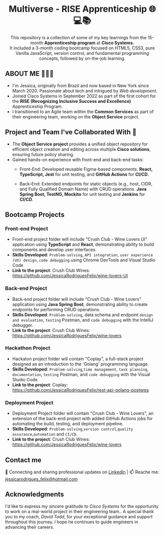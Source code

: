 <h1 align="center"> Multiverse - RISE Apprenticeship 🌐💻📚</h1>

</div>
<p align="center">
This repository is a collection of some of my key learnings from the 15-month <strong>Apprenticeship program</strong> at <strong>Cisco Systems.</strong></br>
It included a 3-month coding bootcamp focused on HTML5, CSS3, pure Vanilla JavaScript, version control, and fundamental programming concepts, followed by on-the-job learning.
</p>

## ABOUT ME 👩🏻‍💻
- I'm Jessica, originally from Brazil and now based in New York since March 2020. Passionate about tech and intrigued by *Web development*.
- Joined Cisco Systems in September 2022 as part of the first cohort for the **RISE (Recognizing Inclusive Success and Excellence)** Apprenticeship Program.
- I transitioned to an Agile team within the **Common Services** as part of their engineering team, working on the **Object Service** project.

## Project and Team I've Collaborated With 🤝
- The **Object Service project** provides a unified object repository for efficient object creation and editing across multiple **Cisco solutions**, ensuring future policy sharing.
- Gained hands-on experience with front-end and back-end tasks:
  - Front-End: Developed reusable Figma-based components. **React, TypeScript, Jest** for unit testing, and **GitHub Actions** for **CI/CD**.
    
  - Back-End: Extended endpoints for static objects (e.g., host, CIDR, and Fully Qualified Domain Name) with CRUD operations. **Java Spring Boot, TestNG, Mockito** for unit testing and **Jenkins** for **CI/CD**.

## Bootcamp Projects
### Front-end Project
 -   Front-end project folder will include "Crush Club - Wine Lovers UI" application using **TypeScript** and **React**, demonstrating ability to build components and develop user interfaces. 
 -   **Skills Developed**: `Problem-solving`, `API integration`, `user experience (UX) design`, `code debugging` using Chrome DevTools and Visual Studio Code
 -   **Link to the project**: Crush Club Wines: https://github.com/JessicaRodriguesFelix/wine-lovers-UI
### Back-end Project
 -   Back-end project folder will include "Crush Club - Wine Lovers" application using **Java Spring Boot**, demonstrating ability to create endpoints for performing CRUD operations. 
 -   **Skills Developed**: `Problem-solving`, data schema and endpoint `design and evaluation`, `testing` Postman, and `code debugging` with the IntelliJ debugger.
 -   **Link to the project**: Crush Club Wines: https://github.com/JessicaRodriguesFelix/wine-lovers
### Hackathon Project
 -  Hackaton project folder will contain "Coplay", a full-stack project designed as an introduction to the 'Golang' programming language.
 -  **Skills Developed**: `Problem-solving`,`time management`, `task planning`, `documentation`, `testing` Postman, and `code debugging` with the Visual Studio Code.
 -  **Link to the project**: Coplay: https://github.com/JessicaRodriguesFelix/rest-api-golang-postgres
### Deployment Project
 -  Deployment Project folder will contain "Crush Club - Wine Lovers", an extension of the back-end project with added GitHub Actions jobs for automating the build, testing, and deployment pipeline.
 -  **Skills Developed**: `Problem-solving`,`version control`,`quality assurance`,`automation` and `CI/CD`.
 -  **Link to the project**: Crush Club Wines: https://github.com/JessicaRodriguesFelix/wine-lovers

## Contact me
   💼 Connecting and sharing professional updates on [LinkedIn](https://www.linkedin.com/in/jessica-rodrigues-dlouhy/)  | 
   📫  Reache me: jessicarodrigues_felix@hotmail.com

## Acknowledgments
I'd like to express my sincere gratitude to *Cisco Systems* for the opportunity to work on a real-world project in their engineering team.. 
A special thank you to my coach, *David Todd*, for your exceptional guidance and support throughout this journey. I hope he continues to guide engineers in advancing their careers.
